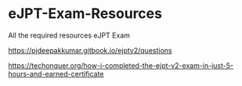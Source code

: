 # eJPT-Exam-Resources

All the required resources eJPT Exam

https://pjdeepakkumar.gitbook.io/ejptv2/questions

https://techonquer.org/how-i-completed-the-ejpt-v2-exam-in-just-5-hours-and-earned-certificate
